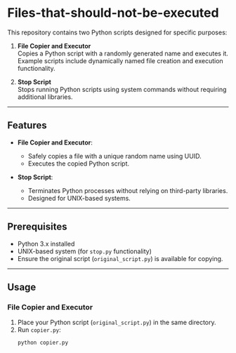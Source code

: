 # Files-that-should-not-be-executed

This repository contains two Python scripts designed for specific purposes:

1. **File Copier and Executor**  
   Copies a Python script with a randomly generated name and executes it.  
   Example scripts include dynamically named file creation and execution functionality.

2. **Stop Script**  
   Stops running Python scripts using system commands without requiring additional libraries.

---

## Features

- **File Copier and Executor**:  
  - Safely copies a file with a unique random name using UUID.  
  - Executes the copied Python script.

- **Stop Script**:  
  - Terminates Python processes without relying on third-party libraries.  
  - Designed for UNIX-based systems.

---

## Prerequisites

- Python 3.x installed
- UNIX-based system (for `stop.py` functionality)
- Ensure the original script (`original_script.py`) is available for copying.

---

## Usage

### File Copier and Executor
1. Place your Python script (`original_script.py`) in the same directory.
2. Run `copier.py`:
   ```bash
   python copier.py
